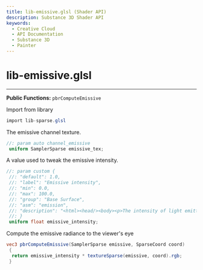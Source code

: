 ```yaml
---
title: lib-emissive.glsl (Shader API)
description: Substance 3D Shader API
keywords:
  - Creative Cloud
  - API Documentation
  - Substance 3D
  - Painter
---
```














[ ](#section-0)












[ ](#section-1)

lib-emissive.glsl
=================

---




**Public Functions:**
`pbrComputeEmissive`


Import from library





```glsl
import lib-sparse.glsl
```







[ ](#section-2)

The emissive channel texture.





```glsl
//: param auto channel_emissive
 uniform SamplerSparse emissive_tex;
```







[ ](#section-3)

A value used to tweak the emissive intensity.





```glsl
//: param custom {
 //: "default": 1.0,
 //: "label": "Emissive intensity",
 //: "min": 0.0,
 //: "max": 100.0,
 //: "group": "Base Surface",
 //: "asm": "emission",
 //: "description": "<html><head/><body><p>The intensity of light emitted by the surface.<br/><b>Please note</b>: The following channel needs to be present for this parameter to have an effect: <b>Emissive</b></p></body></html>"
 //: }
 uniform float emissive_intensity;
```







[ ](#section-4)

Compute the emissive radiance to the viewer's eye





```glsl
vec3 pbrComputeEmissive(SamplerSparse emissive, SparseCoord coord)
 {
  return emissive_intensity * textureSparse(emissive, coord).rgb;
 }
 
 
```






